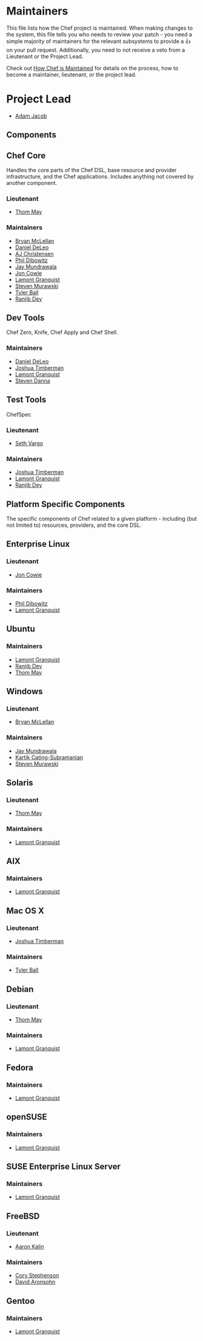 <!-- This is a generated file. Please do not edit directly -->

# Maintainers

This file lists how the Chef project is maintained. When making changes to the system, this
file tells you who needs to review your patch - you need a simple majority of maintainers
for the relevant subsystems to provide a :+1: on your pull request. Additionally, you need
to not receive a veto from a Lieutenant or the Project Lead.

Check out [How Chef is Maintained](https://github.com/opscode/chef-rfc/blob/master/rfc030-maintenance-policy.md#how-the-project-is-maintained) for details on the process, how to become
a maintainer, lieutenant, or the project lead.

# Project Lead

* [Adam Jacob](https://github.com/adamhjk)

## Components

## Chef Core

Handles the core parts of the Chef DSL, base resource and provider
infrastructure, and the Chef applications. Includes anything not covered by
another component.

### Lieutenant

* [Thom May](https://github.com/thommay)

### Maintainers

* [Bryan McLellan](https://github.com/btm)
* [Daniel DeLeo](https://github.com/danielsdeleo)
* [AJ Christensen](https://github.com/fujin)
* [Phil Dibowitz](https://github.com/jaymzh)
* [Jay Mundrawala](https://github.com/jdmundrawala)
* [Jon Cowie](https://github.com/jonlives)
* [Lamont Granquist](https://github.com/lamont-granquist)
* [Steven Murawski](https://github.com/smurawski)
* [Tyler Ball](https://github.com/tyler-ball)
* [Ranjib Dey](https://github.com/ranjib)

## Dev Tools

Chef Zero, Knife, Chef Apply and Chef Shell.
### Maintainers

* [Daniel DeLeo](https://github.com/danielsdeleo)
* [Joshua Timberman](https://github.com/jtimberman)
* [Lamont Granquist](https://github.com/lamont-granquist)
* [Steven Danna](https://github.com/stevendanna)

## Test Tools

ChefSpec
### Lieutenant

* [Seth Vargo](https://github.com/sethvargo)

### Maintainers

* [Joshua Timberman](https://github.com/jtimberman)
* [Lamont Granquist](https://github.com/lamont-granquist)
* [Ranjib Dey](https://github.com/ranjib)

## Platform Specific Components

The specific components of Chef related to a given platform - including (but not limited to) resources, providers, and the core DSL.

## Enterprise Linux

### Lieutenant

* [Jon Cowie](https://github.com/jonlives)

### Maintainers

* [Phil Dibowitz](https://github.com/jaymzh)
* [Lamont Granquist](https://github.com/lamont-granquist)

## Ubuntu

### Maintainers

* [Lamont Granquist](https://github.com/lamont-granquist)
* [Ranjib Dey](https://github.com/ranjib)
* [Thom May](https://github.com/thommay)

## Windows

### Lieutenant

* [Bryan McLellan](https://github.com/btm)

### Maintainers

* [Jay Mundrawala](https://github.com/jdmundrawala)
* [Kartik Cating-Subramanian](https://github.com/ksubrama)
* [Steven Murawski](https://github.com/smurawski)

## Solaris

### Lieutenant

* [Thom May](https://github.com/thommay)

### Maintainers

* [Lamont Granquist](https://github.com/lamont-granquist)

## AIX

### Maintainers

* [Lamont Granquist](https://github.com/lamont-granquist)

## Mac OS X

### Lieutenant

* [Joshua Timberman](https://github.com/jtimberman)

### Maintainers

* [Tyler Ball](https://github.com/tyler-ball)

## Debian

### Lieutenant

* [Thom May](https://github.com/thommay)

### Maintainers

* [Lamont Granquist](https://github.com/lamont-granquist)

## Fedora

### Maintainers

* [Lamont Granquist](https://github.com/lamont-granquist)

## openSUSE

### Maintainers

* [Lamont Granquist](https://github.com/lamont-granquist)

## SUSE Enterprise Linux Server

### Maintainers

* [Lamont Granquist](https://github.com/lamont-granquist)

## FreeBSD

### Lieutenant

* [Aaron Kalin](https://github.com/martinisoft)

### Maintainers

* [Cory Stephenson](https://github.com/Aevin1387)
* [David Aronsohn](https://github.com/tbunnyman)

## Gentoo

### Maintainers

* [Lamont Granquist](https://github.com/lamont-granquist)

